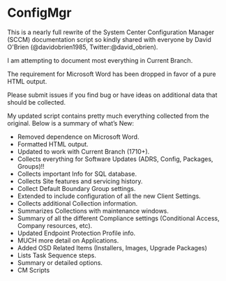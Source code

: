 ConfigMgr
=========

This is a nearly full rewrite of the System Center Configuration Manager (SCCM) documentation script so kindly shared with everyone by David O'Brien (@davidobrien1985, Twitter:@david_obrien).

I am attempting to document most everything in Current Branch.

The requirement for Microsoft Word has been dropped in favor of a pure HTML output.

Please submit issues if you find bug or have ideas on additional data that should be collected.

My updated script contains pretty much everything collected from the original.  Below is a summary of what’s New:  
  *	Removed dependence on Microsoft Word.  
  *	Formatted HTML output.  
  *	Updated to work with Current Branch (1710+).  
  *	Collects everything for Software Updates (ADRS, Config, Packages, Groups)!!  
  *	Collects important Info for SQL database.  
  *	Collects Site features and servicing history.  
  *	Collect Default Boundary Group settings.  
  *	Extended to include configuration of all the new Client Settings.  
  *	Collects additional Collection information.  
  *	Summarizes Collections with maintenance windows.  
  *	Summary of all the different Compliance settings (Conditional Access, Company resources, etc).  
  *	Updated Endpoint Protection Profile info.  
  *	MUCH more detail on Applications.  
  *	Added OSD Related Items (Installers, Images, Upgrade Packages)  
  *	Lists Task Sequence steps.  
  *	Summary or detailed options.  
  *	CM Scripts  
